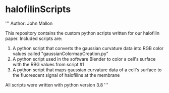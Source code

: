 # halofilinScripts

''' 
Author: John Mallon

This repository contains the custom python scripts written for our halofilin paper. Included scripts are:

1. A python script that converts the gaussian curvature data into RGB color values called "gaussianColormapCreation.py"
2. A python script used in the software Blender to color a cell's surface with the RBG values from script #1
3. A python script that maps gaussian curvature data of a cell's surface to the fluorescent signal of halofilins at the membrane

All scripts were written with python version 3.8
'''
